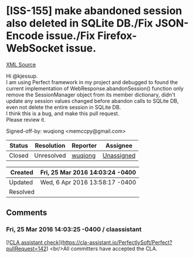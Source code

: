 # [ISS-155] make abandoned session also deleted in SQLite DB./Fix  JSON-Encode issue./Fix Firefox-WebSocket issue.

[XML Source](./xml/ISS-155.xml)
<p><p>Hi @kjessup.<br/>
     I am using Perfect framework in my project and debugged to found the current implementation of WebResponse.abandonSession() function only remove the SessionManager object from its member dictionary, didn't update any session values changed before abandon calls to SQLite DB, even not delete the entire session in SQLite DB. <br/>
     I think this is a bug, and make this pull request. <br/>
     Please review it.</p>

<p>Signed-off-by: wuqiong &lt;memccpy@gmail.com&gt;</p></p>





Status|Resolution|Reporter|Assignee
------|----------|--------|--------
Closed|Unresolved|[wuqiong](wuqiong)|[Unassigned]($-1)





Created|Fri, 25 Mar 2016 14:03:24 -0400
-------|--------------
Updated|Wed, 6 Apr 2016 13:58:17 -0400
Resolved|


## Comments




### Fri, 25 Mar 2016 14:03:25 -0400 / claassistant 

<p><p>[!<a href="https://cla-assistant.io/pull/badge/signed" class="external-link" rel="nofollow">CLA assistant check</a>](<a href="https://cla-assistant.io/PerfectlySoft/Perfect?pullRequest=142" class="external-link" rel="nofollow">https://cla-assistant.io/PerfectlySoft/Perfect?pullRequest=142</a>) &lt;br/&gt;All committers have accepted the CLA.</p></p>


